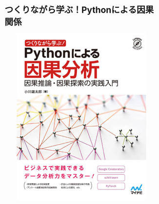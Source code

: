 # つくりながら学ぶ！Pythonによる因果関係

<figure><img src="../../.gitbook/assets/image (241).png" alt=""><figcaption></figcaption></figure>
